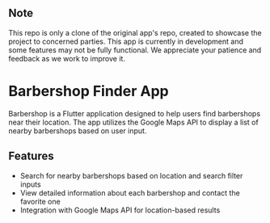 ## Note

This repo is only a clone of the original app's repo, created to showcase the project to concerned parties.
This app is currently in development and some features may not be fully functional. We appreciate your patience and feedback as we work to improve it.

# Barbershop Finder App

Barbershop is a Flutter application designed to help users find barbershops near their location. The app utilizes the Google Maps API to display a list of nearby barbershops based on user input.

## Features

- Search for nearby barbershops based on location and search filter inputs
- View detailed information about each barbershop and contact the favorite one
- Integration with Google Maps API for location-based results
